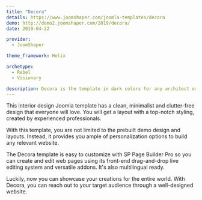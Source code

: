 ```yaml
---
title: "Decora"
details: https://www.joomshaper.com/joomla-templates/decora
demo: http://demo2.joomshaper.com/2019/decora/
date: 2019-04-22

provider:
  - JoomShaper

theme_framework: Helix

archetype:
  - Rebel
  - Visionary

description: Decora is the template in dark colors for any architect or design studio planning to start or refresh an official website. It is the perfect solution to present all kinds of interior & exterior design ideas, architecture projects, and everything related to creativity.
---
```


This interior design Joomla template has a clean, minimalist and clutter-free design that everyone will love. You will get a layout with a top-notch styling, created by experienced professionals.

With this template, you are not limited to the prebuilt demo design and layouts. Instead, it provides you ample of personalization options to build any relevant website.

The Decora template is easy to customize with SP Page Builder Pro so you can create and edit web pages using its front-end drag-and-drop live editing system and versatile addons. It's also multilingual ready.

Luckily, now you can showcase your creations for the entire world. With Decora, you can reach out to your target audience through a well-designed website.



